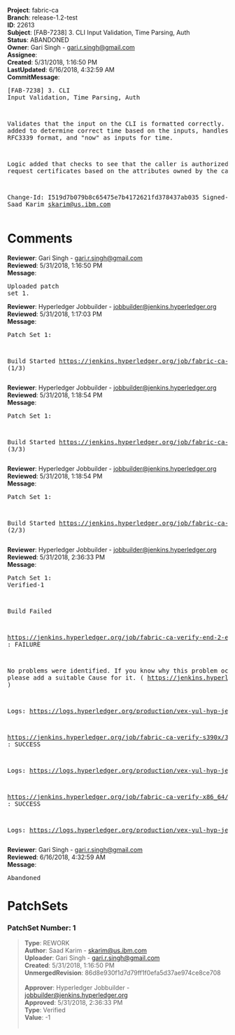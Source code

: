 <strong>Project</strong>: fabric-ca<br><strong>Branch</strong>: release-1.2-test<br><strong>ID</strong>: 22613<br><strong>Subject</strong>: [FAB-7238] 3. CLI Input Validation, Time Parsing, Auth<br><strong>Status</strong>: ABANDONED<br><strong>Owner</strong>: Gari Singh - gari.r.singh@gmail.com<br><strong>Assignee</strong>:<br><strong>Created</strong>: 5/31/2018, 1:16:50 PM<br><strong>LastUpdated</strong>: 6/16/2018, 4:32:59 AM<br><strong>CommitMessage</strong>:<br><pre>[FAB-7238] 3. CLI Input Validation, Time Parsing, Auth

Validates that the input on the CLI is formatted correctly.
Logic added to determine correct time based on the inputs,
handles duration, RFC3339 format, and "now" as inputs for time.

Logic added that checks to see that the caller is authorized
to request certificates based on the attributes owned by the
caller.

Change-Id: I519d7b079b8c65475e7b4172621fd378437ab035
Signed-off-by: Saad Karim <skarim@us.ibm.com>
</pre><h1>Comments</h1><strong>Reviewer</strong>: Gari Singh - gari.r.singh@gmail.com<br><strong>Reviewed</strong>: 5/31/2018, 1:16:50 PM<br><strong>Message</strong>: <pre>Uploaded patch set 1.</pre><strong>Reviewer</strong>: Hyperledger Jobbuilder - jobbuilder@jenkins.hyperledger.org<br><strong>Reviewed</strong>: 5/31/2018, 1:17:03 PM<br><strong>Message</strong>: <pre>Patch Set 1:

Build Started https://jenkins.hyperledger.org/job/fabric-ca-verify-s390x/3203/ (1/3)</pre><strong>Reviewer</strong>: Hyperledger Jobbuilder - jobbuilder@jenkins.hyperledger.org<br><strong>Reviewed</strong>: 5/31/2018, 1:18:54 PM<br><strong>Message</strong>: <pre>Patch Set 1:

Build Started https://jenkins.hyperledger.org/job/fabric-ca-verify-end-2-end-x86_64/487/ (3/3)</pre><strong>Reviewer</strong>: Hyperledger Jobbuilder - jobbuilder@jenkins.hyperledger.org<br><strong>Reviewed</strong>: 5/31/2018, 1:18:54 PM<br><strong>Message</strong>: <pre>Patch Set 1:

Build Started https://jenkins.hyperledger.org/job/fabric-ca-verify-x86_64/3120/ (2/3)</pre><strong>Reviewer</strong>: Hyperledger Jobbuilder - jobbuilder@jenkins.hyperledger.org<br><strong>Reviewed</strong>: 5/31/2018, 2:36:33 PM<br><strong>Message</strong>: <pre>Patch Set 1: Verified-1

Build Failed 

https://jenkins.hyperledger.org/job/fabric-ca-verify-end-2-end-x86_64/487/ : FAILURE

No problems were identified. If you know why this problem occurred, please add a suitable Cause for it. ( https://jenkins.hyperledger.org/job/fabric-ca-verify-end-2-end-x86_64/487/ )

Logs: https://logs.hyperledger.org/production/vex-yul-hyp-jenkins-3/fabric-ca-verify-end-2-end-x86_64/487

https://jenkins.hyperledger.org/job/fabric-ca-verify-s390x/3203/ : SUCCESS

Logs: https://logs.hyperledger.org/production/vex-yul-hyp-jenkins-3/fabric-ca-verify-s390x/3203

https://jenkins.hyperledger.org/job/fabric-ca-verify-x86_64/3120/ : SUCCESS

Logs: https://logs.hyperledger.org/production/vex-yul-hyp-jenkins-3/fabric-ca-verify-x86_64/3120</pre><strong>Reviewer</strong>: Gari Singh - gari.r.singh@gmail.com<br><strong>Reviewed</strong>: 6/16/2018, 4:32:59 AM<br><strong>Message</strong>: <pre>Abandoned</pre><h1>PatchSets</h1><h3>PatchSet Number: 1</h3><blockquote><strong>Type</strong>: REWORK<br><strong>Author</strong>: Saad Karim - skarim@us.ibm.com<br><strong>Uploader</strong>: Gari Singh - gari.r.singh@gmail.com<br><strong>Created</strong>: 5/31/2018, 1:16:50 PM<br><strong>UnmergedRevision</strong>: 86d8e930f1d7d79ff1f0efa5d37ae974ce8ce708<br><br><strong>Approver</strong>: Hyperledger Jobbuilder - jobbuilder@jenkins.hyperledger.org<br><strong>Approved</strong>: 5/31/2018, 2:36:33 PM<br><strong>Type</strong>: Verified<br><strong>Value</strong>: -1<br><br></blockquote>